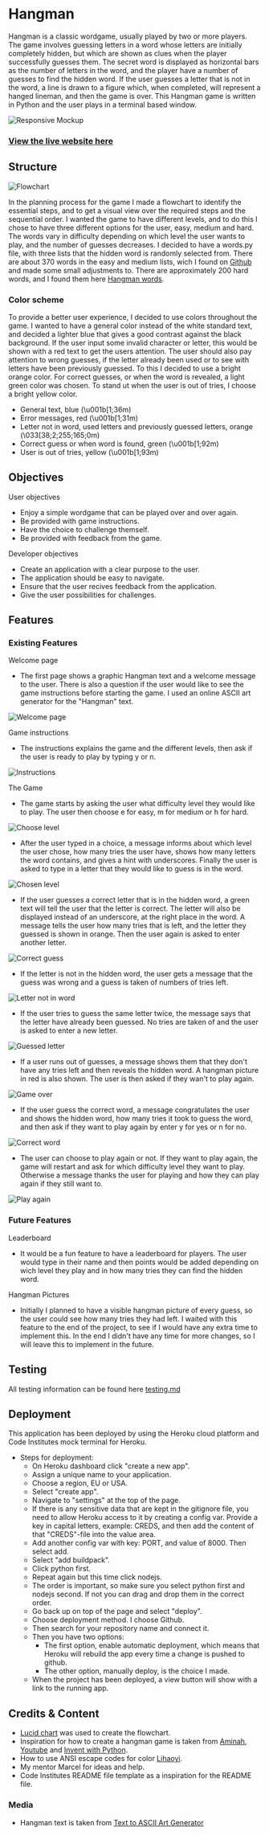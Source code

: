 # Hangman

Hangman is a classic wordgame, usually played by two or more players. The game involves guessing letters in a word whose letters are initially completely hidden, but which are shown as clues when the player successfully guesses them.
The secret word is displayed as horizontal bars as the number of letters in the word, and the player have a number of guesses to find the hidden word. If the user guesses a letter that is not in the word, a line is drawn to a figure which, when completed, will represent a hanged lineman, and then the game is over. 
This Hangman game is written in Python and the user plays in a terminal based window. 

![Responsive Mockup](docs/README-images/amiresponsive.png)

### [View the live website here](https://mooller-hangman.herokuapp.com/)

## Structure

![Flowchart](/docs/README-images/flowchart.PNG)

In the planning process for the game I made a flowchart to identify the essential steps, and to get a visual view over the required steps and the sequential order. I wanted the game to have different levels, and to do this I chose to have three different options for the user, easy, medium and hard. The words vary in difficulty depending on which level the user wants to play, and the number of guesses decreases. I decided to have a words.py file, with three lists that the hidden word is randomly selected from. There are about 370 words in the easy and medium lists, wich I found on [Github](https://github.com/Xethron/Hangman/blob/master/words.txt) and made some small adjustments to. There are approximately 200 hard words, and I found them here [Hangman words](https://www.hangmanwords.com/words).

### Color scheme

To provide a better user experience, I decided to use colors throughout the game. I wanted to have a general color instead of the white standard text, and decided a lighter blue that gives a good contrast against the black background. If the user input some invalid character or letter, this would be shown with a red text to get the users attention. The user should also pay attention to wrong guesses, if the letter already been used or to see with letters have been previously guessed. To this I decided to use a bright orange color. For correct guesses, or when the word is revealed, a light green color was chosen. To stand ut when the user is out of tries, I choose a bright yellow color.

 - General text, blue (\u001b[1;36m)
 - Error messages, red (\u001b[1;31m)
 - Letter not in word, used letters and previously guessed letters, orange (\033[38;2;255;165;0m)
 - Correct guess or when word is found, green (\u001b[1;92m)
 - User is out of tries, yellow (\u001b[1;93m)

## Objectives

User objectives
- Enjoy a simple wordgame that can be played over and over again.
- Be provided with game instructions.
- Have the choice to challenge themself.
- Be provided with feedback from the game.

Developer objectives
- Create an application with a clear purpose to the user.
- The application should be easy to navigate.
- Ensure that the user recives feedback from the application.
- Give the user possibilities for challenges.

## Features

### Existing Features

Welcome page 
- The first page shows a graphic Hangman text and a welcome message to the user. There is also a question if the user would like to see the game instructions before starting the game. I used an online ASCII art generator for the "Hangman" text. 

![Welcome page](/docs/README-images/start.PNG)

Game instructions
- The instructions explains the game and the different levels, then ask if the user is ready to play by typing y or n. 

![Instructions](/docs/README-images/intructions.PNG)

The Game
- The game starts by asking the user what difficulty level they would like to play. The user then choose e for easy, m for medium or h for hard. 

![Choose level](/docs/README-images/startscreen-n.PNG)

- After the user typed in a choice, a message informs about which level the user chose, how many tries the user have, shows how many letters the word contains, and gives a hint with underscores. 
Finally the user is asked to type in a letter that they would like to guess is in the word.

![Chosen level](/docs/README-images/easy-choice.PNG)

- If the user guesses a correct letter that is in the hidden word, a green text will tell the user that the letter is correct. The letter will also be displayed instead of an underscore, at the right place in the word. A message tells the user how many tries that is left, and the letter they guessed is shown in orange. Then the user again is asked to enter another letter.

![Correct guess](/docs/README-images/guess-correct.PNG)

- If the letter is not in the hidden word, the user gets a message that the guess was wrong and a guess is taken of numbers of tries left. 

![Letter not in word](/docs/README-images/not-in-word.PNG)

- If the user tries to guess the same letter twice, the message says that the letter have already been guessed. No tries are taken of and the user is asked to enter a new letter. 

![Guessed letter](/docs/README-images/dubbel-guess.PNG)

- If a user runs out of guesses, a message shows them that they don't have any tries left and then reveals the hidden word. A hangman picture in red is also shown. The user is then asked if they wan't to play again. 

![Game over](/docs/README-images/game-over.PNG)

- If the user guess the correct word, a message congratulates the user and shows the hidden word, how many tries it took to guess the word, and then ask if they want to play again by enter y for yes or n for no. 

![Correct word](/docs/README-images/correct-word.PNG)

- The user can choose to play again or not. If they want to play again, the game will restart and ask for which difficulty level they want to play. Otherwise a message thanks the user for playing and how they can play again if they still want to. 

![Play again](/docs/README-images/play-again-no.PNG)

### Future Features

Leaderboard
- It would be a fun feature to have a leaderboard for players. The user would type in their name and then points would be added depending on wich level they play and in how many tries they can find the hidden word. 

Hangman Pictures
- Initially I planned to have a visible hangman picture of every guess, so the user could see how many tries they had left. I waited with this feature to the end of the project, to see if I would have any extra time to implement this. In the end I didn't have any time for more changes, so I will leave this to implement in the future.   

## Testing

All testing information can be found here [testing.md](https://github.com/moolleer/hangman/blob/main/docs/testing.md)

## Deployment

This application has been deployed by using the Heroku cloud platform and Code Institutes mock terminal for Heroku.
- Steps for deployment:
  - On Heroku dashboard click "create a new app".
  - Assign a unique name to your application. 
  - Choose a region, EU or USA.
  - Select "create app".
  - Navigate to "settings" at the top of the page.
  - If there is any sensitive data that are kept in the gitignore file, you need to allow Heroku access to it by creating a config var. Provide a key in capital letters, example: CREDS, and then add the content of that "CREDS"-file into the value area. 
  - Add another config var with key: PORT, and value of 8000. Then select add.
  - Select "add buildpack".
  - Click python first.
  - Repeat again but this time click nodejs.
  - The order is important, so make sure you select python first and nodejs second. If not you can drag and drop them in the correct order. 
  - Go back up on top of the page and select "deploy". 
  - Choose deployment method. I choose Github. 
  - Then search for your repository name and connect it.    
  - Then you have two options:
     - The first option, enable automatic deployment, which means that Heroku will rebuild the app every time a change is pushed to github.
     - The other option, manually deploy, is the choice I made. 
  - When the project has been deployed, a view button will show with a link to the running app. 

## Credits & Content

- [Lucid chart](https://www.lucidchart.com/pages/) was used to create the flowchart.
- Inspiration for how to create a hangman game is taken from [Aminah](https://mardiyyah.medium.com/a-simple-hangman-learnpythonthroughprojects-series-10-fedda58741b), [Youtube](https://www.youtube.com/watch?v=cJJTnI22IF8) and [Invent with Python](https://inventwithpython.com/invent4thed/chapter8.html).
- How to use ANSI escape codes for color [Lihaoyi](https://www.lihaoyi.com/post/BuildyourownCommandLinewithANSIescapecodes.html).
- My mentor Marcel for ideas and help. 
- Code Institutes README file template as a inspiration for the README file.



### Media

- Hangman text is taken from [Text to ASCII Art Generator](http://patorjk.com/software/taag/#p=testall&f=Star%20Wars&t=Hangman)